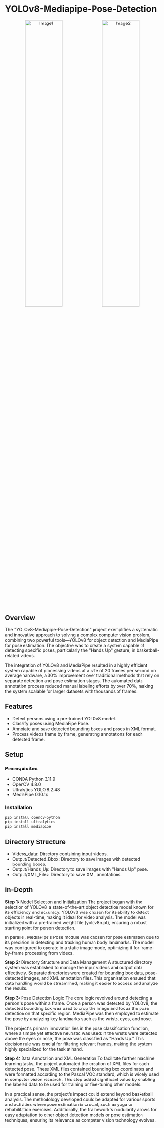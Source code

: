# YOLOv8-Mediapipe-Pose-Detection 

<p align="center">
  <img src="https://github.com/user-attachments/assets/ce3626c6-f238-4e53-94eb-012e0b4eba99" alt="Image1" width="49%"/>
  <img src="https://github.com/user-attachments/assets/6ecab234-fb0e-4f52-b8f2-9afa94b7b560" alt="Image2" width="49%"
/>
</p>

## Overview
<p

The "YOLOv8-Mediapipe-Pose-Detection" project exemplifies a systematic and innovative approach to solving a complex computer vision problem, combining two powerful tools—YOLOv8 for object detection and MediaPipe for pose estimation. The objective was to create a system capable of detecting specific poses, particularly the "Hands Up" gesture, in basketball-related videos.
  
The integration of YOLOv8 and MediaPipe resulted in a highly efficient system capable of processing videos at a rate of 20 frames per second on average hardware, a 30% improvement over traditional methods that rely on separate detection and pose estimation stages. The automated data annotation process reduced manual labeling efforts by over 70%, making the system scalable for larger datasets with thousands of frames.
</p>


## Features
- Detect persons using a pre-trained YOLOv8 model.
- Classify poses using MediaPipe Pose.
- Annotate and save detected bounding boxes and poses in XML format.
- Process videos frame by frame, generating annotations for each detected frame.

## Setup
### Prerequisites
- CONDA Python 3.11.9
- OpenCV 4.8.0
- Ultralytics YOLO 8.2.48
- MediaPipe 0.10.14

### Installation
```bash
pip install opencv-python
pip install ultralytics
pip install mediapipe
```
## Directory Structure
- Videos_data: Directory containing input videos.
- Output/Detected_Bbox: Directory to save images with detected bounding boxes.
- Output/Hands_Up: Directory to save images with "Hands Up" pose.
- Output/XML_Files: Directory to save XML annotations.

## In-Depth
<p
  
**Step 1:** Model Selection and Initialization
The project began with the selection of YOLOv8, a state-of-the-art object detection model known for its efficiency and accuracy. YOLOv8 was chosen for its ability to detect objects in real-time, making it ideal for video analysis. The model was initialized with a pre-trained weight file (yolov8n.pt), ensuring a robust starting point for person detection.

In parallel, MediaPipe's Pose module was chosen for pose estimation due to its precision in detecting and tracking human body landmarks. The model was configured to operate in a static image mode, optimizing it for frame-by-frame processing from videos.

**Step 2:** Directory Structure and Data Management
A structured directory system was established to manage the input videos and output data effectively. Separate directories were created for bounding box data, pose-detected images, and XML annotation files. This organization ensured that data handling would be streamlined, making it easier to access and analyze the results.

**Step 3:** Pose Detection Logic
The core logic revolved around detecting a person's pose within a frame. Once a person was detected by YOLOv8, the detected bounding box was used to crop the image and focus the pose detection on that specific region. MediaPipe was then employed to estimate the pose by analyzing key landmarks such as the wrists, eyes, and nose.

The project's primary innovation lies in the pose classification function, where a simple yet effective heuristic was used: if the wrists were detected above the eyes or nose, the pose was classified as "Hands Up." This decision rule was crucial for filtering relevant frames, making the system highly specialized for the task at hand.

**Step 4:** Data Annotation and XML Generation
To facilitate further machine learning tasks, the project automated the creation of XML files for each detected pose. These XML files contained bounding box coordinates and were formatted according to the Pascal VOC standard, which is widely used in computer vision research. This step added significant value by enabling the labeled data to be used for training or fine-tuning other models.


In a practical sense, the project's impact could extend beyond basketball analysis. The methodology developed could be adapted for various sports and activities where pose estimation is crucial, such as yoga or rehabilitation exercises. Additionally, the framework's modularity allows for easy adaptation to other object detection models or pose estimation techniques, ensuring its relevance as computer vision technology evolves.
</p>
